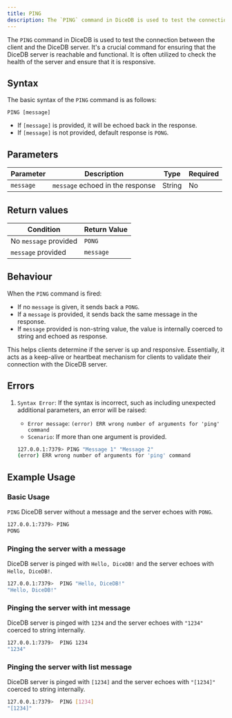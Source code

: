 ```yaml
---
title: PING
description: The `PING` command in DiceDB is used to test the connection between the client and the DiceDB server. It's a crucial command for ensuring that the DiceDB server is reachable and functional. It is often utilized to check the health of the server and ensure that it is responsive.
---
```


The `PING` command in DiceDB is used to test the connection between the client and the DiceDB server. It's a crucial command for ensuring that the DiceDB server is reachable and functional. It is often utilized to check the health of the server and ensure that it is responsive.

## Syntax

The basic syntax of the `PING` command is as follows:

```
PING [message]
```

- If `[message]` is provided, it will be echoed back in the response.
- If `[message]` is not provided, default response is `PONG`.

## Parameters

| Parameter       | Description                                      | Type    | Required |
|-----------------|--------------------------------------------------|---------|----------|
| `message`       | `message` echoed in the response                 | String  | No       |

## Return values

| Condition                                      | Return Value                                      |
|------------------------------------------------|---------------------------------------------------|
| No `message` provided                          | `PONG`                                            |
| `message` provided                             | `message`                                         |

## Behaviour

When the `PING` command is fired:

- If no `message` is given, it sends back a `PONG`.
- If a `message` is provided, it sends back the same message in the response.
- If `message` provided is non-string value, the value is internally coerced to string and echoed as response. 

This helps clients determine if the server is up and responsive. Essentially, it acts as a keep-alive or heartbeat mechanism for clients to validate their connection with the DiceDB server.

## Errors

1. `Syntax Error`: If the syntax is incorrect, such as including unexpected additional parameters, an error will be raised:

   - `Error message`: `(error) ERR wrong number of arguments for 'ping' command`
   - `Scenario`: If more than one argument is provided.

   ```bash
   127.0.0.1:7379> PING "Message 1" "Message 2"
   (error) ERR wrong number of arguments for 'ping' command
   ```

## Example Usage

### Basic Usage 

`PING` DiceDB server without a message and the server echoes with `PONG`.

```bash
127.0.0.1:7379> PING
PONG
```

### Pinging the server with a message

DiceDB server is pinged with `Hello, DiceDB!` and the server echoes with `Hello, DiceDB!`.

```bash
127.0.0.1:7379>  PING "Hello, DiceDB!"
"Hello, DiceDB!"
```

### Pinging the server with int message

DiceDB server is pinged with `1234` and the server echoes with `"1234"` coerced to string internally.

```bash
127.0.0.1:7379>  PING 1234
"1234"
```

### Pinging the server with list message

DiceDB server is pinged with `[1234]` and the server echoes with `"[1234]"` coerced to string internally.

```bash
127.0.0.1:7379>  PING [1234]
"[1234]"
```

